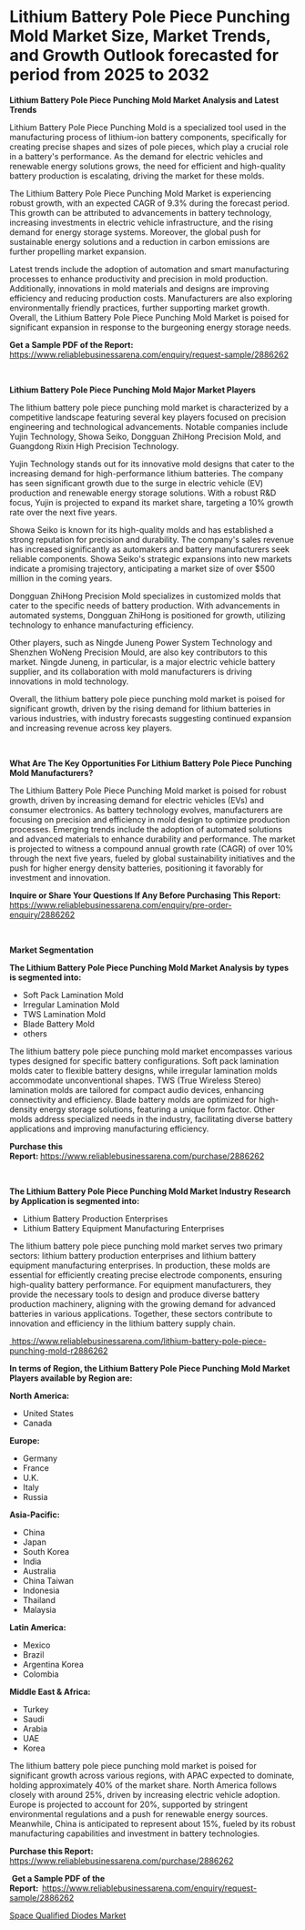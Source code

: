 <p><h1>Lithium Battery Pole Piece Punching Mold Market Size, Market Trends, and Growth Outlook forecasted for period from 2025 to 2032</h1></p><p><strong>Lithium Battery Pole Piece Punching Mold Market Analysis and Latest Trends</strong></p>
<p><p>Lithium Battery Pole Piece Punching Mold is a specialized tool used in the manufacturing process of lithium-ion battery components, specifically for creating precise shapes and sizes of pole pieces, which play a crucial role in a battery's performance. As the demand for electric vehicles and renewable energy solutions grows, the need for efficient and high-quality battery production is escalating, driving the market for these molds.</p><p>The Lithium Battery Pole Piece Punching Mold Market is experiencing robust growth, with an expected CAGR of 9.3% during the forecast period. This growth can be attributed to advancements in battery technology, increasing investments in electric vehicle infrastructure, and the rising demand for energy storage systems. Moreover, the global push for sustainable energy solutions and a reduction in carbon emissions are further propelling market expansion.</p><p>Latest trends include the adoption of automation and smart manufacturing processes to enhance productivity and precision in mold production. Additionally, innovations in mold materials and designs are improving efficiency and reducing production costs. Manufacturers are also exploring environmentally friendly practices, further supporting market growth. Overall, the Lithium Battery Pole Piece Punching Mold Market is poised for significant expansion in response to the burgeoning energy storage needs.</p></p>
<p><strong>Get a Sample PDF of the Report:&nbsp;</strong> <a href="https://www.reliablebusinessarena.com/enquiry/request-sample/2886262?utm_campaign=1420&utm_medium=2&utm_source=Github&utm_content=ia&utm_term=13032025&utm_id=lithium-battery-pole-piece-punching-mold">https://www.reliablebusinessarena.com/enquiry/request-sample/2886262</a></p>
<p>&nbsp;</p>
<p><strong>Lithium Battery Pole Piece Punching Mold Major Market Players</strong></p>
<p><p>The lithium battery pole piece punching mold market is characterized by a competitive landscape featuring several key players focused on precision engineering and technological advancements. Notable companies include Yujin Technology, Showa Seiko, Dongguan ZhiHong Precision Mold, and Guangdong Rixin High Precision Technology.</p><p>Yujin Technology stands out for its innovative mold designs that cater to the increasing demand for high-performance lithium batteries. The company has seen significant growth due to the surge in electric vehicle (EV) production and renewable energy storage solutions. With a robust R&D focus, Yujin is projected to expand its market share, targeting a 10% growth rate over the next five years.</p><p>Showa Seiko is known for its high-quality molds and has established a strong reputation for precision and durability. The company's sales revenue has increased significantly as automakers and battery manufacturers seek reliable components. Showa Seiko's strategic expansions into new markets indicate a promising trajectory, anticipating a market size of over $500 million in the coming years.</p><p>Dongguan ZhiHong Precision Mold specializes in customized molds that cater to the specific needs of battery production. With advancements in automated systems, Dongguan ZhiHong is positioned for growth, utilizing technology to enhance manufacturing efficiency.</p><p>Other players, such as Ningde Juneng Power System Technology and Shenzhen WoNeng Precision Mould, are also key contributors to this market. Ningde Juneng, in particular, is a major electric vehicle battery supplier, and its collaboration with mold manufacturers is driving innovations in mold technology.</p><p>Overall, the lithium battery pole piece punching mold market is poised for significant growth, driven by the rising demand for lithium batteries in various industries, with industry forecasts suggesting continued expansion and increasing revenue across key players.</p></p>
<p>&nbsp;</p>
<p><strong>What Are The Key Opportunities For Lithium Battery Pole Piece Punching Mold Manufacturers?</strong></p>
<p><p>The Lithium Battery Pole Piece Punching Mold market is poised for robust growth, driven by increasing demand for electric vehicles (EVs) and consumer electronics. As battery technology evolves, manufacturers are focusing on precision and efficiency in mold design to optimize production processes. Emerging trends include the adoption of automated solutions and advanced materials to enhance durability and performance. The market is projected to witness a compound annual growth rate (CAGR) of over 10% through the next five years, fueled by global sustainability initiatives and the push for higher energy density batteries, positioning it favorably for investment and innovation.</p></p>
<p><strong>Inquire or Share Your Questions If Any Before Purchasing This Report:</strong> <a href="https://www.reliablebusinessarena.com/enquiry/pre-order-enquiry/2886262?utm_campaign=1420&utm_medium=2&utm_source=Github&utm_content=ia&utm_term=13032025&utm_id=lithium-battery-pole-piece-punching-mold">https://www.reliablebusinessarena.com/enquiry/pre-order-enquiry/2886262</a></p>
<p>&nbsp;</p>
<p><strong>Market Segmentation</strong></p>
<p><strong>The Lithium Battery Pole Piece Punching Mold Market Analysis by types is segmented into:</strong></p>
<p><ul><li>Soft Pack Lamination Mold</li><li>Irregular Lamination Mold</li><li>TWS Lamination Mold</li><li>Blade Battery Mold</li><li>others</li></ul></p>
<p><p>The lithium battery pole piece punching mold market encompasses various types designed for specific battery configurations. Soft pack lamination molds cater to flexible battery designs, while irregular lamination molds accommodate unconventional shapes. TWS (True Wireless Stereo) lamination molds are tailored for compact audio devices, enhancing connectivity and efficiency. Blade battery molds are optimized for high-density energy storage solutions, featuring a unique form factor. Other molds address specialized needs in the industry, facilitating diverse battery applications and improving manufacturing efficiency.</p></p>
<p><strong>Purchase this Report:&nbsp;</strong><a href="https://www.reliablebusinessarena.com/purchase/2886262?utm_campaign=1420&utm_medium=2&utm_source=Github&utm_content=ia&utm_term=13032025&utm_id=lithium-battery-pole-piece-punching-mold">https://www.reliablebusinessarena.com/purchase/2886262</a></p>
<p>&nbsp;</p>
<p><strong>The Lithium Battery Pole Piece Punching Mold Market Industry Research by Application is segmented into:</strong></p>
<p><ul><li>Lithium Battery Production Enterprises</li><li>Lithium Battery Equipment Manufacturing Enterprises</li></ul></p>
<p><p>The lithium battery pole piece punching mold market serves two primary sectors: lithium battery production enterprises and lithium battery equipment manufacturing enterprises. In production, these molds are essential for efficiently creating precise electrode components, ensuring high-quality battery performance. For equipment manufacturers, they provide the necessary tools to design and produce diverse battery production machinery, aligning with the growing demand for advanced batteries in various applications. Together, these sectors contribute to innovation and efficiency in the lithium battery supply chain.</p></p>
<p><a href="https://www.reliablebusinessarena.com/lithium-battery-pole-piece-punching-mold-r2886262?utm_campaign=1420&utm_medium=2&utm_source=Github&utm_content=ia&utm_term=13032025&utm_id=lithium-battery-pole-piece-punching-mold">&nbsp;https://www.reliablebusinessarena.com/lithium-battery-pole-piece-punching-mold-r2886262</a></p>
<p><strong>In terms of Region, the Lithium Battery Pole Piece Punching Mold Market Players available by Region are:</strong></p>
<p>
    <p> <strong> North America: </strong>
        <ul>
            <li>United States</li>
            <li>Canada</li>
        </ul>
        </p> 
    <p> <strong> Europe: </strong>
        <ul>
            <li>Germany</li>
            <li>France</li>
            <li>U.K.</li>
            <li>Italy</li>
            <li>Russia</li>
        </ul>
        </p> 
    <p> <strong> Asia-Pacific: </strong>
        <ul>
            <li>China</li>
            <li>Japan</li>
            <li>South Korea</li>
            <li>India</li>
            <li>Australia</li>
            <li>China Taiwan</li>
            <li>Indonesia</li>
            <li>Thailand</li>
            <li>Malaysia</li>
        </ul>
        </p> 
    <p> <strong> Latin America: </strong>
        <ul>
            <li>Mexico</li>
            <li>Brazil</li>
            <li>Argentina Korea</li>
            <li>Colombia</li>
        </ul>
        </p> 
    <p> <strong> Middle East & Africa: </strong>
        <ul>
            <li>Turkey</li>
            <li>Saudi</li>
            <li>Arabia</li>
            <li>UAE</li>
            <li>Korea</li>
        </ul>
    </p>
    </p>
<p><p>The lithium battery pole piece punching mold market is poised for significant growth across various regions, with APAC expected to dominate, holding approximately 40% of the market share. North America follows closely with around 25%, driven by increasing electric vehicle adoption. Europe is projected to account for 20%, supported by stringent environmental regulations and a push for renewable energy sources. Meanwhile, China is anticipated to represent about 15%, fueled by its robust manufacturing capabilities and investment in battery technologies.</p></p>
<p><strong>Purchase this Report: </strong><a href="https://www.reliablebusinessarena.com/purchase/2886262?utm_campaign=1420&utm_medium=2&utm_source=Github&utm_content=ia&utm_term=13032025&utm_id=lithium-battery-pole-piece-punching-mold">https://www.reliablebusinessarena.com/purchase/2886262</a></p>
<p>&nbsp;<strong>Get a Sample PDF of the Report:&nbsp;&nbsp;</strong><a href="https://www.reliablebusinessarena.com/enquiry/request-sample/2886262?utm_campaign=1420&utm_medium=2&utm_source=Github&utm_content=ia&utm_term=13032025&utm_id=lithium-battery-pole-piece-punching-mold">https://www.reliablebusinessarena.com/enquiry/request-sample/2886262</a></p>
<p><strong></strong></p>
<p><p><a href="https://github.com/nacarnzina/Market-Research-Report-List-1/blob/main/space-qualified-diodes-market.md?utm_campaign=1420&utm_medium=2&utm_source=Github&utm_content=ia&utm_term=13032025&utm_id=lithium-battery-pole-piece-punching-mold">Space Qualified Diodes Market</a></p></p>